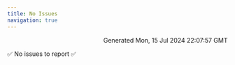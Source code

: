 ```yaml
---
title: No Issues
navigation: true
---
```


<p style="text-align:right;color:#cccs">
Generated Mon, 15 Jul 2024 22:07:57 GMT
</p>
<p>✅ No issues to report ✅</p>



